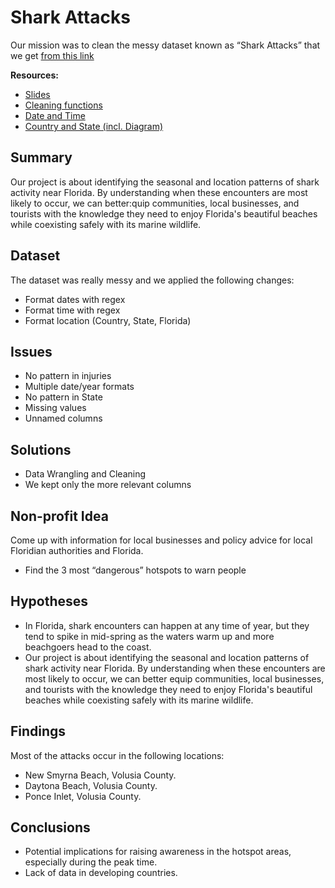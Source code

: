 # Shark Attacks

Our mission was to clean the messy dataset known as “Shark Attacks” that we get [from this link](https://www.sharkattackfile.net/incidentlog.htm) 

**Resources:**
- [Slides](https://github.com/markmorcos/ironhack-mini-project-shark-attacks/blob/main/Slides.pdf)
- [Cleaning functions](https://github.com/markmorcos/ironhack-mini-project-shark-attacks/blob/main/cleaning.py)
- [Date and Time](https://github.com/markmorcos/ironhack-mini-project-shark-attacks/blob/main/DateAndTime.ipynb)
- [Country and State (incl. Diagram)](https://github.com/markmorcos/ironhack-mini-project-shark-attacks/blob/main/CountryAndState.ipynb)

## Summary

Our project is about identifying the seasonal and location patterns of shark activity near Florida. 
By understanding when these encounters are most likely to occur, we can better:quip communities, local businesses, and tourists with the knowledge they need to enjoy Florida's beautiful beaches while coexisting safely with its marine wildlife.

## Dataset

The dataset was really messy and we applied the following changes:
  - Format dates with regex
  - Format time with regex
  - Format location (Country, State, Florida)

## Issues

- No pattern in injuries
- Multiple date/year formats
- No pattern in State
- Missing values
- Unnamed columns

## Solutions

- Data Wrangling and Cleaning
- We kept only the more relevant columns

## Non-profit Idea

Come up with information for local businesses and policy advice for local Floridian authorities and Florida.
- Find the 3 most “dangerous” hotspots to warn people

## Hypotheses

- In Florida, shark encounters can happen at any time of year, but they tend to spike in mid-spring as the waters warm up and more beachgoers head to the coast.
- Our project is about identifying the seasonal and location patterns of shark activity near Florida. 
By understanding when these encounters are most likely to occur, we can better equip communities, local businesses, and tourists with the knowledge they need to enjoy Florida's beautiful beaches while coexisting safely with its marine wildlife.

## Findings
Most of the attacks occur in the following locations:
- New Smyrna Beach, Volusia County.
- Daytona Beach, Volusia County.
- Ponce Inlet, Volusia County. 

## Conclusions

- Potential implications for raising awareness in the hotspot areas, especially during the peak time.
- Lack of data in developing countries.
